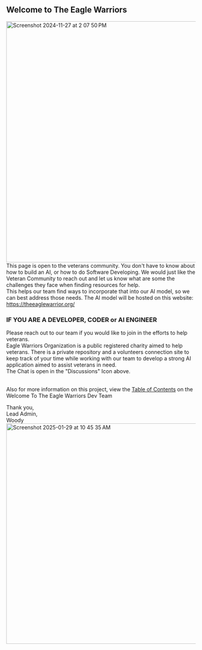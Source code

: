 <h2>Welcome to The Eagle Warriors</h2>

<img width="640" alt="Screenshot 2024-11-27 at 2 07 50 PM" src="https://github.com/user-attachments/assets/1872789b-894b-4f10-8396-5459549f240b" /><br>
This page is open to the veterans community. You don't have to know about how to build an AI, or how to do Software Developing. We would just like the Veteran Community to reach out and let us know what are some the challenges they face when finding resources for help. <br>
This helps our team find ways to incorporate that into our AI model, so we can best address those needs.
The AI model will be hosted on this website:
https://theeaglewarrior.org/<br>
<h3>IF YOU ARE A DEVELOPER, CODER or AI ENGINEER</h3>
Please reach out to our team if you would like to join in the efforts to help veterans. <br>
Eagle Warriors Organization is a public registered charity aimed to help 
veterans. There is a private repository and a volunteers connection site to keep 
track of your time while working with our team to develop a strong AI application 
aimed to assist veterans in need.<br> The Chat is open in the "Discussions" Icon 
above.<br><br>

Also for more information on this project, view the [Table of Contents](TOC.md) on the Welcome To The Eagle Warriors 
Dev Team

Thank you, <br>
Lead Admin, <br>
Woody<br>
<img width="585" alt="Screenshot 2025-01-29 at 10 45 35 AM" src="https://github.com/user-attachments/assets/f1350a87-cfd9-43f5-a5c3-dc86320fe517" />



